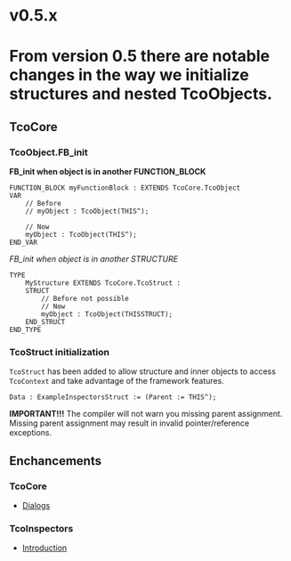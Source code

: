 # v0.5.x

# From version 0.5 there are notable changes in the way we initialize structures and nested TcoObjects.

## TcoCore

### TcoObject.FB_init 

**FB_init when object is in another FUNCTION_BLOCK**

~~~
FUNCTION_BLOCK myFunctionBlock : EXTENDS TcoCore.TcoObject
VAR
    // Before
    // myObject : TcoObject(THIS^);

    // Now
    myObject : TcoObject(THIS^);
END_VAR    
~~~

*FB_init when object is in another STRUCTURE*

~~~
TYPE
    MyStructure EXTENDS TcoCore.TcoStruct :
    STRUCT
        // Before not possible         
        // Now
        myObject : TcoObject(THISSTRUCT);
    END_STRUCT
END_TYPE
~~~

### TcoStruct initialization

`TcoStruct` has been added to allow structure and inner objects to access `TcoContext` and take advantage of the framework features.

~~~
Data : ExampleInspectorsStruct := (Parent := THIS^);
~~~

**IMPORTANT!!!** The compiler will not warn you missing parent assignment. Missing parent assignment may result in invalid pointer/reference exceptions.

## Enchancements

### TcoCore

- [Dialogs](https://docs.tcopengroup.org/articles/TcOpenFramework/TcoCore/TcoDialogs.html)

### TcoInspectors
-  [Introduction](https://docs.tcopengroup.org/articles/TcOpenFramework/TcoInspectors/Introduction.html)

